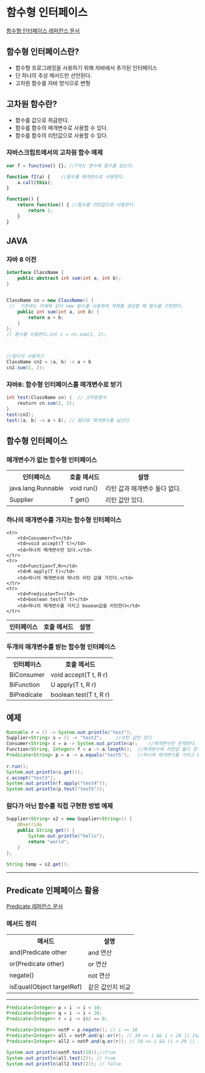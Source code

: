 # 함수형 인터페이스

<a href="https://docs.oracle.com/javase/8/docs/api/java/util/function/package-summary.html">
함수형 인터페이스 레퍼런스 문서
</a>


## 함수형 인터페이스란?

* 함수형 프로그래밍을 사용하기 위해 자바에서 추가된 인터페이스
* 단 하나의 추상 메서드만 선언된다.
* 고차원 함수를 자바 방식으로 변형


## 고차원 함수란?

* 함수를 값으로 취급한다.
* 함수를 함수의 매개변수로 사용할 수 있다.
* 함수를 함수의 리턴값으로 사용할 수 있다.

### 자바스크립트에서의 고차원 함수 예제

```js
var f = functino() {}; //f라는 변수에 함수를 담는다.

function f2(a) {	//함수를 매개변수로 사용한다.
	a.call(this);
}

function() {
	return function() {	//함수를 리턴값으로 사용한다.
		return 1;
	}
}

```

## JAVA

### 자바 8 이전
```java
interface ClassName {
    public abstract int sum(int a, int b);
}


ClassName cn = new ClassName() {
 //  기존에는 아래와 같이 new 함수를 사용하여 객체를 생성할 때 함수를 구현한다.
    public int sum(int a, int b) {
        return a + b;
    }
};
// 함수를 사용한다.int c = cn.sum(1, 2);



//람다식 사용하기
ClassName cn2 = (a, b) -> a + b
cn2.sum(1, 2);
```

### 자바8: 함수형 인터페이스를 매개변수로 받기

```java
int test(ClassName cn) {  // 고차원함수
    reuturn cn.sum(1, 2);
}
test(cn2);
test((a, b) -> a + b); // 람다로 매개변수를 넘긴다.
```

## 함수형 인터페이스


### 매개변수가 없는 함수형 인터페이스


<table>
	<tr>
		<th>인터페이스</th>
		<th>호출 메서드</th>
		<th>설명</th>
	</tr>
	<tr>
		<td>java.lang.Runnable</td>
		<td>void run()</td>
		<td>리턴 값과 매개변수 둘다 없다.</td>
	</tr>
	<tr>
		<td>Supplier<T></td>
		<td>T get()</td>
		<td>리턴 값만 있다.</td>
	</tr>	
</table>


### 하나의 매개변수를 가지는 함수형 인터페이스


<table>
	<tr>
		<th>인터페이스</th>
		<th>호출 메서드</th>
		<th>설명</th>
	</tr>
	
	<tr>
		<td>Consumer<T></td>
		<td>void accept(T t)</td>
		<td>하나의 매개변수만 있다.</td>
	</tr>
	<tr>
		<td>Function<T,R></td>
		<td>R apply(T t)</td>
		<td>하나의 매개변수와 하나의 리턴 값을 가진다.</td>
	</tr>
	<tr>
		<td>Predicate<T></td>
		<td>boolean test(T t)</td>
		<td>하나의 매개변수를 가지고 booean값을 리턴한다</td>
	</tr>
</table>


### 두개의 매개변수를 받는 함수형 인터페이스


<table>
	<tr>
		<th>인터페이스</th>
		<th>호출 메서드</th>
	</tr>
	<tr>
		<td>BiConsumer<T></td>
		<td>void accept(T t, R r)</td>
	</tr>
	<tr>
		<td>BiFunction<T,R,U></td>
		<td>U apply(T t, R r)</td>
	</tr>
	<tr>
		<td>BiPredicate<T, R></td>
		<td>boolean test(T t, R r)</td>
	</tr>	
</table>


## 예제

```java
Runnable r = () -> System.out.println("test");
Supplier<String> s = () -> "test2";		//리턴 값만 있다
Consumer<String> c = a -> System.out.println(a);	//매개변수만 존재한다.
Function<String, Integer> f = a -> a.length();	//매개변수와 리턴값 둘다 존재한다.
Predicate<String> p = a -> a.equals("test5");	//하나의 매개변수를 가지고 boolean(참, 거짓)을 판별한다.
    
r.run();
System.out.println(s.get());
c.accept("test3");
System.out.println(f.apply("test4"));
System.out.println(p.test("test5"));
```

### 람다가 아닌 함수를 직접 구현한 방법 예제

```java
Supplier<String> s2 = new Supplier<String>() {
	@Override
	public String get() {
		System.out.println("hello");
		return "world";
	}
};

String temp = s2.get();
```


-----


## Predicate 인페페이스 활용
<a href="https://docs.oracle.com/javase/8/docs/api/java/util/function/Predicate.html">
Predicate 레퍼런스 문서
</a>

### 메서드 정리


<table>
	<tr>
		<th>메서드</th>
		<th>설명</th>
	</tr>
	<tr>
		<td>and(Predicate<? super T> other</td>
		<td>and 연산</td>
	</tr>
	<tr>
		<td>or(Predicate<? super T> other)</td>
		<td>or 연산</td>
	</tr>
	<tr>
		<td>negate()</td>
		<td>not 연산</td>
	</tr>
	<tr>
		<td>isEqual(Object targetRef)</td>
		<td>같은 값인지 비교</td>
	</tr>
</table>


-----


```java
Predicate<Integer> p = i -> i < 10;
Predicate<Integer> q = i -> i < 20;
Predicate<Integer> r = i -> i%2 == 0;

Predicate<Integer> notP = p.negate(); // i >= 10
Predicate<Integer> all = notP.and(q).or(r); // 10 <= i && i < 20 || i%2==0
Predicate<Integer> all2 = notP.and(q.or(r)); // 10 <= i && (i < 20 || i%2==0)

System.out.println(notP.test(10));//true
System.out.println(all.test(2)); // true
System.out.println(all2.test(2)); // false
